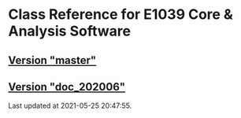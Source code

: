 # Class Reference for E1039 Core & Analysis Software
## [Version "master"](master/)
## [Version "doc_202006"](doc_202006/)
Last updated at 2021-05-25 20:47:55.
